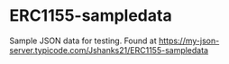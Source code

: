 # ERC1155-sampledata
Sample JSON data for testing.
Found at https://my-json-server.typicode.com/Jshanks21/ERC1155-sampledata

